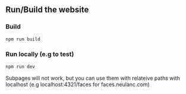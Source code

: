 ## Run/Build the website

### Build

```bash
npm run build
```

### Run locally (e.g to test)

```bash
npm run dev
```

Subpages will not work, but you can use them with relateive paths with localhost (e.g localhost:4321/faces for faces.neulanc.com)
